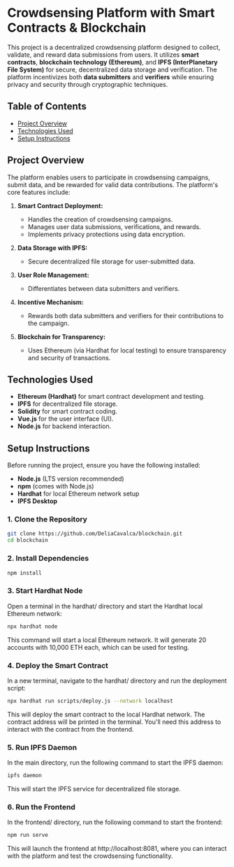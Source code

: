 # Crowdsensing Platform with Smart Contracts & Blockchain

This project is a decentralized crowdsensing platform designed to collect, validate, and reward data submissions from users. It utilizes **smart contracts**, **blockchain technology (Ethereum)**, and **IPFS (InterPlanetary File System)** for secure, decentralized data storage and verification. The platform incentivizes both **data submitters** and **verifiers** while ensuring privacy and security through cryptographic techniques.

## Table of Contents

- [Project Overview](#project-overview)
- [Technologies Used](#technologies-used)
- [Setup Instructions](#setup-instructions)

## Project Overview

The platform enables users to participate in crowdsensing campaigns, submit data, and be rewarded for valid data contributions. The platform's core features include:

1. **Smart Contract Deployment:** 
   - Handles the creation of crowdsensing campaigns.
   - Manages user data submissions, verifications, and rewards.
   - Implements privacy protections using data encryption.
  
2. **Data Storage with IPFS:** 
   - Secure decentralized file storage for user-submitted data.
  
3. **User Role Management:** 
   - Differentiates between data submitters and verifiers.
  
4. **Incentive Mechanism:** 
   - Rewards both data submitters and verifiers for their contributions to the campaign.
  
5. **Blockchain for Transparency:** 
   - Uses Ethereum (via Hardhat for local testing) to ensure transparency and security of transactions.

## Technologies Used

- **Ethereum (Hardhat)** for smart contract development and testing.
- **IPFS** for decentralized file storage.
- **Solidity** for smart contract coding.
- **Vue.js** for the user interface (UI).
- **Node.js** for backend interaction.

## Setup Instructions

Before running the project, ensure you have the following installed:

- **Node.js** (LTS version recommended)
- **npm** (comes with Node.js)
- **Hardhat** for local Ethereum network setup
- **IPFS Desktop**

### 1. Clone the Repository
```bash
git clone https://github.com/DeliaCavalca/blockchain.git
cd blockchain
```
### 2. Install Dependencies
```bash
npm install
```
### 3. Start Hardhat Node
Open a terminal in the hardhat/ directory and start the Hardhat local Ethereum network:
```bash
npx hardhat node
```
This command will start a local Ethereum network. It will generate 20 accounts with 10,000 ETH each, which can be used for testing.
### 4. Deploy the Smart Contract
In a new terminal, navigate to the hardhat/ directory and run the deployment script:
```bash
npx hardhat run scripts/deploy.js --network localhost
```
This will deploy the smart contract to the local Hardhat network. The contract address will be printed in the terminal. You'll need this address to interact with the contract from the frontend.
### 5. Run IPFS Daemon
In the main directory, run the following command to start the IPFS daemon:
```bash
ipfs daemon
```
This will start the IPFS service for decentralized file storage.
### 6. Run the Frontend
In the frontend/ directory, run the following command to start the frontend:
```bash
npm run serve
```
This will launch the frontend at http://localhost:8081, where you can interact with the platform and test the crowdsensing functionality.
